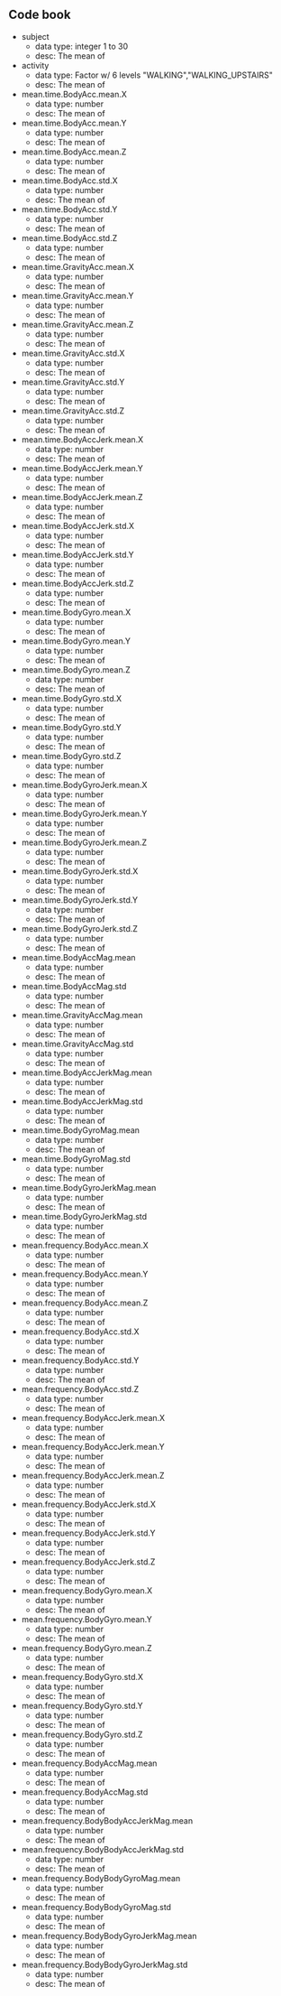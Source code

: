 ## Code book


* subject                           
  * data type: integer 1 to 30
  * desc: The mean of
* activity                          
  * data type: Factor w/ 6 levels "WALKING","WALKING_UPSTAIRS"
  * desc: The mean of
* mean.time.BodyAcc.mean.X               
  * data type: number
  * desc: The mean of
* mean.time.BodyAcc.mean.Y               
  * data type: number
  * desc: The mean of
* mean.time.BodyAcc.mean.Z               
  * data type: number
  * desc: The mean of
* mean.time.BodyAcc.std.X                
  * data type: number
  * desc: The mean of
* mean.time.BodyAcc.std.Y                
  * data type: number
  * desc: The mean of
* mean.time.BodyAcc.std.Z                
  * data type: number
  * desc: The mean of
* mean.time.GravityAcc.mean.X            
  * data type: number
  * desc: The mean of
* mean.time.GravityAcc.mean.Y            
  * data type: number
  * desc: The mean of
* mean.time.GravityAcc.mean.Z            
  * data type: number
  * desc: The mean of
* mean.time.GravityAcc.std.X             
  * data type: number
  * desc: The mean of
* mean.time.GravityAcc.std.Y             
  * data type: number
  * desc: The mean of
* mean.time.GravityAcc.std.Z             
  * data type: number
  * desc: The mean of
* mean.time.BodyAccJerk.mean.X           
  * data type: number
  * desc: The mean of
* mean.time.BodyAccJerk.mean.Y           
  * data type: number
  * desc: The mean of
* mean.time.BodyAccJerk.mean.Z           
  * data type: number
  * desc: The mean of
* mean.time.BodyAccJerk.std.X            
  * data type: number
  * desc: The mean of
* mean.time.BodyAccJerk.std.Y            
  * data type: number
  * desc: The mean of
* mean.time.BodyAccJerk.std.Z            
  * data type: number
  * desc: The mean of
* mean.time.BodyGyro.mean.X              
  * data type: number
  * desc: The mean of
* mean.time.BodyGyro.mean.Y              
  * data type: number
  * desc: The mean of
* mean.time.BodyGyro.mean.Z              
  * data type: number
  * desc: The mean of
* mean.time.BodyGyro.std.X               
  * data type: number
  * desc: The mean of
* mean.time.BodyGyro.std.Y               
  * data type: number
  * desc: The mean of
* mean.time.BodyGyro.std.Z               
  * data type: number
  * desc: The mean of
* mean.time.BodyGyroJerk.mean.X          
  * data type: number
  * desc: The mean of
* mean.time.BodyGyroJerk.mean.Y          
  * data type: number
  * desc: The mean of
* mean.time.BodyGyroJerk.mean.Z          
  * data type: number
  * desc: The mean of
* mean.time.BodyGyroJerk.std.X           
  * data type: number
  * desc: The mean of
* mean.time.BodyGyroJerk.std.Y           
  * data type: number
  * desc: The mean of
* mean.time.BodyGyroJerk.std.Z           
  * data type: number
  * desc: The mean of
* mean.time.BodyAccMag.mean              
  * data type: number
  * desc: The mean of
* mean.time.BodyAccMag.std               
  * data type: number
  * desc: The mean of
* mean.time.GravityAccMag.mean           
  * data type: number
  * desc: The mean of
* mean.time.GravityAccMag.std            
  * data type: number
  * desc: The mean of
* mean.time.BodyAccJerkMag.mean          
  * data type: number
  * desc: The mean of
* mean.time.BodyAccJerkMag.std           
  * data type: number
  * desc: The mean of
* mean.time.BodyGyroMag.mean             
  * data type: number
  * desc: The mean of
* mean.time.BodyGyroMag.std              
  * data type: number
  * desc: The mean of
* mean.time.BodyGyroJerkMag.mean         
  * data type: number
  * desc: The mean of
* mean.time.BodyGyroJerkMag.std          
  * data type: number
  * desc: The mean of
* mean.frequency.BodyAcc.mean.X          
  * data type: number
  * desc: The mean of
* mean.frequency.BodyAcc.mean.Y          
  * data type: number
  * desc: The mean of
* mean.frequency.BodyAcc.mean.Z          
  * data type: number
  * desc: The mean of
* mean.frequency.BodyAcc.std.X           
  * data type: number
  * desc: The mean of
* mean.frequency.BodyAcc.std.Y           
  * data type: number
  * desc: The mean of
* mean.frequency.BodyAcc.std.Z           
  * data type: number
  * desc: The mean of
* mean.frequency.BodyAccJerk.mean.X      
  * data type: number
  * desc: The mean of
* mean.frequency.BodyAccJerk.mean.Y      
  * data type: number
  * desc: The mean of
* mean.frequency.BodyAccJerk.mean.Z      
  * data type: number
  * desc: The mean of
* mean.frequency.BodyAccJerk.std.X       
  * data type: number
  * desc: The mean of
* mean.frequency.BodyAccJerk.std.Y       
  * data type: number
  * desc: The mean of
* mean.frequency.BodyAccJerk.std.Z       
  * data type: number
  * desc: The mean of
* mean.frequency.BodyGyro.mean.X         
  * data type: number
  * desc: The mean of
* mean.frequency.BodyGyro.mean.Y         
  * data type: number
  * desc: The mean of
* mean.frequency.BodyGyro.mean.Z         
  * data type: number
  * desc: The mean of
* mean.frequency.BodyGyro.std.X          
  * data type: number
  * desc: The mean of
* mean.frequency.BodyGyro.std.Y          
  * data type: number
  * desc: The mean of
* mean.frequency.BodyGyro.std.Z          
  * data type: number
  * desc: The mean of
* mean.frequency.BodyAccMag.mean         
  * data type: number
  * desc: The mean of
* mean.frequency.BodyAccMag.std          
  * data type: number
  * desc: The mean of
* mean.frequency.BodyBodyAccJerkMag.mean 
  * data type: number
  * desc: The mean of
* mean.frequency.BodyBodyAccJerkMag.std  
  * data type: number
  * desc: The mean of
* mean.frequency.BodyBodyGyroMag.mean    
  * data type: number
  * desc: The mean of
* mean.frequency.BodyBodyGyroMag.std     
  * data type: number
  * desc: The mean of
* mean.frequency.BodyBodyGyroJerkMag.mean
  * data type: number
  * desc: The mean of
* mean.frequency.BodyBodyGyroJerkMag.std 
  * data type: number
  * desc: The mean of